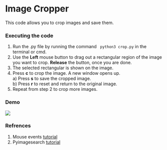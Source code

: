 # Image Cropper  
This code allows you to crop images and save them.  

### Executing the code  
1. Run the .py file by running the command ``` python3 crop.py``` in the terminal or cmd.  
2. Use the **Left** mouse button to drag out a rectangular region of the image you want to crop. **Release** the button, once you are done.  
3. The selected rectangular is shown on the image.  
4. Press **c** to crop the image. A new window opens up.  
  a) Press **s** to save the cropped image.  
  b) Press **r** to reset and return to the original image.  
5. Repeat from step 2 to crop more images.  

### Demo  
![](https://github.com/Pranjalmishra30/OpenCV-Rep/blob/master/Mini-Projects/Cropping_Images/Data/CropDEMO.gif)  

### Refrences  
1. Mouse events [tutorial](https://opencv-python-tutroals.readthedocs.io/en/latest/py_tutorials/py_gui/py_mouse_handling/py_mouse_handling.html)  
2. Pyimagesearch [tutorial](https://www.pyimagesearch.com/2015/03/09/capturing-mouse-click-events-with-python-and-opencv/)  
